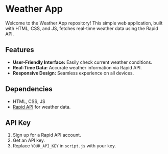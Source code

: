 # Weather App

Welcome to the Weather App repository! This simple web application, built with HTML, CSS, and JS, fetches real-time weather data using the Rapid API.

## Features

- **User-Friendly Interface:** Easily check current weather conditions.
- **Real-Time Data:** Accurate weather information via Rapid API.
- **Responsive Design:** Seamless experience on all devices.

## Dependencies

- HTML, CSS, JS
- [Rapid API](https://rapidapi.com/) for weather data.

## API Key

1. Sign up for a Rapid API account.
2. Get an API key.
3. Replace `YOUR_API_KEY` in `script.js` with your key.
